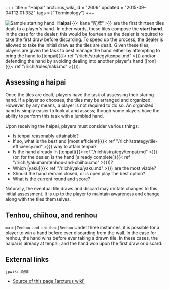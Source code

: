 +++
title = "Haipai"
arcturus_wiki_id = "2606"
updated = "2015-09-04T12:01:33Z"
tags = ["Terminology"]
+++

![[Sample starting hand](http://tenhou.net/0/?log=2015012621gm-0089-0000-5659a0d3&tw=2).](Haipai.png "Sample starting hand.")
**Haipai** {{< kana "配牌" >}} are the first thirteen tiles dealt to a player's hand. In other
words, these tiles compose the **start hand**. In the case for the dealer, this would be fourteen as
the dealer is required to take the first draw before discarding. To speed up the process, the dealer
is allowed to take the initial draw as the tiles are dealt. Given these tiles, players are given the
task to best manage the hand either by attempting to bring the hand to
[tenpai]({{< ref "/riichi/strategy/tenpai.md" >}}) and/or defending the hand by avoiding dealing
into another player's hand ([ron]({{< ref "/riichi/rules/naki.md" >}})).

## Assessing a haipai

Once the tiles are dealt, players have the task of assessing their staring hand. If a player so
chooses, the tiles may be arranged and organized. However, by any means, a player is not required to
do so. An organized hand is simply easier to look at and assess; though some players have the
ability to perform this task with a jumbled hand.

Upon receiving the haipai, players must consider various things:

- Is tenpai reasonably attainable?
- If so, what is the best and [most efficient]({{< ref "/riichi/strategy/tile-efficiency.md" >}})
  way to attain tenpai?
- Is the hand already in [tenpai]({{< ref "/riichi/strategy/tenpai.md" >}}) (or, for the dealer, is
  the hand [already complete]({{< ref "/riichi/yakuman/tenhou-and-chiihou.md" >}}))?
- Which [yaku]({{< ref "/riichi/yaku/yaku.md" >}}) are the most viable?
- Should the hand remain closed, or is open play the best option?
- What is the current round and score?

Naturally, the eventual tile draws and discard may dictate changes to this initial assessment. It is
up to the player to maintain awareness and change along with the tiles themselves.

## Tenhou, chiihou, and renhou

`main|Tenhou and chiihou|Renhou` Under three instances, it is possible for a player to win a hand
before ever discarding from the wall. In the case for renhou, the hand wins before ever taking a
drawn tile. In these cases, the haipai is already at tenpai; and the hand won upon the first draw or
discard.

## External links

`jpwiki|配牌`

- [Source of this page [arcturus wiki]](http://arcturus.su/wiki/Haipai)
